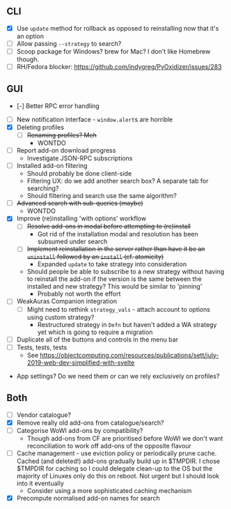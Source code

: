 CLI
---

- [x] Use `update` method for rollback as opposed to reinstalling now
  that it's an option
- [ ] Allow passing `--strategy` to search?
- [ ] Scoop package for Windows?  brew for Mac?  I don't like Homebrew though.
- [ ] RH/Fedora blocker: https://github.com/indygreg/PyOxidizer/issues/283

GUI
---

- [-] Better RPC error handling
- [ ] New notification interface - `window.alert`s are horrible
- [x] Deleting profiles
  - [ ] ~~Renaming profiles? Meh~~
    - WONTDO
- [ ] Report add-on download progress
  - Investigate JSON-RPC subscriptions
- [ ] Installed add-on filtering
  - Should probably be done client-side
  - Filtering UX: do we add another search box?
    A separate tab for searching?
  - Should filtering and search use the same algorithm?
- [ ] ~~Advanced search with sub-queries (maybe)~~
  - WONTDO
- [x] Improve (re)installing 'with options' workflow
  - [ ] ~~Resolve add-ons in modal before attempting to (re)install~~
    - Got rid of the installation modal and
      resolution has been subsumed under search
  - [ ] ~~Implement reinstallation in the server rather than have it be
    an `uninstall` followed by an `install` (cf. atomicity)~~
    - Expanded `update` to take strategy into consideration
  - Should people be able to subscribe to a new strategy without having
    to reinstall the add-on if the version is the same between the installed
    and new strategy?  This would be similar to 'pinning'
    - Probably not worth the effort
- [ ] WeakAuras Companion integration
  - [ ] Might need to rethink `strategy_vals` -
    attach account to options using custom strategy?
    - Restructured strategy in `Defn`
      but haven't added a WA strategy yet
      which is going to require a migration
- [ ] Duplicate all of the buttons and controls in the menu bar
- [ ] Tests, tests, tests
  - See https://objectcomputing.com/resources/publications/sett/july-2019-web-dev-simplified-with-svelte
- App settings?  Do we need them or can we rely exclusively on profiles?

Both
----

- [ ] Vendor catalogue?
- [x] Remove really old add-ons from catalogue/search?
- [ ] Categorise WoWI add-ons by compatibility?
  - Though add-ons from CF are prioritised before WoWI we don't want
    reconciliation to work off add-ons of the opposite flavour
- [ ] Cache management - use eviction policy or periodically prune cache.
  Cached (and deleted!) add-ons gradually build up in $TMPDIR.
  I chose $TMPDIR for caching so I could delegate clean-up to the OS but the
  majority of Linuxes only do this on reboot.  Not urgent but I should look
  into it eventually
  - Consider using a more sophisticated caching mechanism
- [x] Precompute normalised add-on names for search
